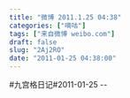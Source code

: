 ```yaml
---
title: "微博 2011.1.25 04:38"
categories: ["嘀咕"]
tags: ["来自微博 weibo.com"]
draft: false
slug: "2Aj2RO"
date: "2011-01-25 04:38:00"
---
```


<p>#九宫格日记#2011-01-25 -- </p>
